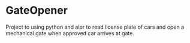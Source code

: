 # GateOpener
Project to using python and alpr to read license plate of cars and open a mechanical gate when approved car arrives at gate.
